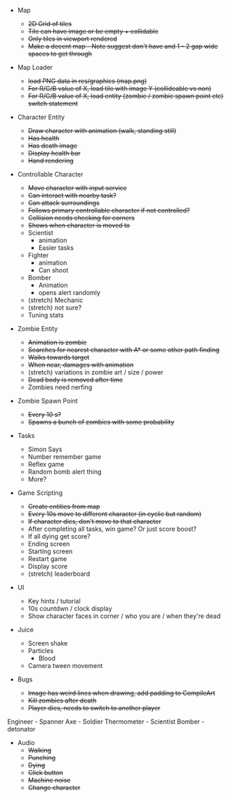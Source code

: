 
* Map
    * ~~2D Grid of tiles~~
    * ~~Tile can have image or be empty + collidable~~
    * ~~Only tiles in viewport rendered~~
    * ~~Make a decent map - Note suggest don't have and 1 - 2 gap wide spaces to get through~~

* Map Loader
    * ~~load PNG data in res/graphics (map.png)~~
    * ~~For R/G/B value of X, load tile with image Y (collideable vs non)~~
    * ~~For R/G/B value of X, load entity (zombie / zombie spawn point etc) switch statement~~

* Character Entity
    * ~~Draw character with animation (walk, standing still)~~
    * ~~Has health~~
    * ~~Has death image~~
    * ~~Display health bar~~
    * ~~Hand rendering~~

* Controllable Character
    * ~~Move character with input service~~
    * ~~Can interact with nearby task?~~
    * ~~Can attack surroundings~~
    * ~~Follows primary controllable character if not controlled?~~
    * ~~Collision needs checking for corners~~
    * ~~Shows when character is moved to~~
    * Scientist
        * animation
        * Easier tasks
    * Fighter
        * animation
        * Can shoot 
    * Bomber 
        * Animation
        * opens alert randomly  
    * (stretch) Mechanic
    * (stretch) not sure?
    * Tuning stats
    
* Zombie Entity
    * ~~Animation is zombie~~
    * ~~Searches for nearest character with A* or some other path finding~~
    * ~~Walks towards target~~
    * ~~When near, damages with animation~~
    * (stretch) variations in zombie art / size / power
    * ~~Dead body is removed after time~~
    * Zombies need nerfing

* Zombie Spawn Point
    * ~~Every 10 s?~~
    * ~~Spawns a bunch of zombies with some probability~~

* Tasks
    * Simon Says
    * Number remember game
    * Reflex game
    * Random bomb alert thing
    * More?

* Game Scripting
    * ~~Create entities from map~~
    * ~~Every 10s move to different character (in cyclic but random)~~
    * ~~If character dies, don't move to that character~~
    * After completing all tasks, win game? Or just score boost?
    * If all dying get score?
    * Ending screen
    * Starting screen
    * Restart game
    * Display score
    * (stretch) leaderboard

* UI
    * Key hints / tutorial
    * 10s countdwn / clock display
    * Show character faces in corner / who you are / when they're dead

* Juice
    * Screen shake
    * Particles
        * Blood
    * Camera tween movement

* Bugs
    * ~~Image has weird lines when drawing, add padding to CompileArt~~
    * ~~Kill zombies after death~~
    * ~~Player dies, needs to switch to another player~~

Engineer - Spanner
Axe - Soldier
Thermometer - Scientist
Bomber - detonator

* Audio
    * ~~Walking~~ 
    * ~~Punching~~
    * ~~Dying~~
    * ~~Click button~~
    * ~~Machine noise~~
    * ~~Change character~~

